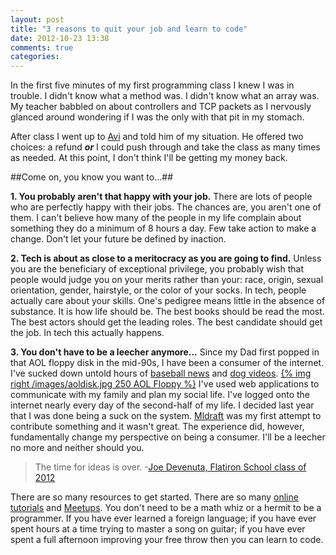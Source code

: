 ```yaml
---
layout: post
title: "3 reasons to quit your job and learn to code"
date: 2012-10-23 13:38
comments: true
categories: 
---
```


In the first five minutes of my first programming class I knew I was in trouble. I didn't know what a method was. I didn't know what an array was. My teacher babbled on about controllers and TCP packets as I nervously glanced around wondering if I was the only with that pit in my stomach.

After class I went up to [Avi](http://flatironschool.com/#people) and told him of my situation. He offered two choices: a refund ***or*** I could push through and take the class as many times as needed. At this point, I don't think I'll be getting my money back.

##Come on, you know you want to...##

**1. You probably aren't that happy with your job.**
There are lots of people who are perfectly happy with their jobs. The chances are, you aren't one of them. I can't believe how many of the people in my life complain about something they do a minimum of 8 hours a day. Few take action to make a change. Don't let your future be defined by inaction.

**2. Tech is about as close to a meritocracy as you are going to find.**
Unless you are the beneficiary of exceptional privilege, you probably wish that people would judge you on your merits rather than your: race, origin, sexual orientation, gender, hairstyle, or the color of your socks. In tech, people actually care about your skills. One's pedigree means little in the absence of substance. It is how life should be. The best books should be read the most. The best actors should get the leading roles. The best candidate should get the job. In tech this actually happens.

**3. You don't have to be a leecher anymore...**
Since my Dad first popped in that AOL floppy disk in the mid-90s, I have been a consumer of the internet. I've sucked down untold hours of [baseball news](http://mlb.com) and [dog videos](http://gawker.com/5952338/had-a-ruff-day-this-dog-video-is-guaranteed-to-improve-your-mood). [{% img right /images/aoldisk.jpg 250 AOL Floppy %}](http://www.flickr.com/photos/alanchan/) I've used web applications to communicate with my family and plan my social life. I've logged onto the internet nearly every day of the second-half of my life. I decided last year that I was done being a suck on the system. [Mldraft](http://mldraft.com) was my first attempt to contribute something and it wasn't great. The experience did, however, fundamentally change my perspective on being a consumer. I'll be a leecher no more and neither should you.

>The time for ideas is over. 
>      -[Joe Devenuta, Flatiron School class of 2012](https://twitter.com/dhh)

There are so many resources to get started. There are so many [online tutorials](http://ajonas.herokuapp.com/blog/2012/10/10/code-school-vs-treehouse-vs-code-academy/) and [Meetups](http://www.meetup.com/nyc-on-rails/). You don't need to be a math whiz or a hermit to be a programmer. If you have ever learned a foreign language; if you have ever spent hours at a time trying to master a song on guitar; if you have ever spent a full afternoon improving your free throw then you can learn to code.